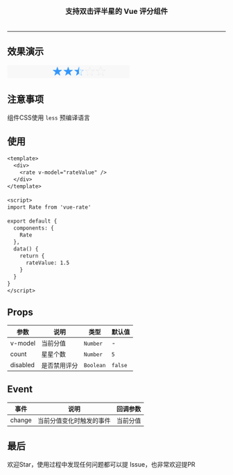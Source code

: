 <h3 align="center" style="margin: 30px 0 35px;">支持双击评半星的 Vue 评分组件</h3>

---

## 效果演示
![image](https://github.com/1014156094/vue-rate/blob/master/public/1.gif?raw=true)

## 注意事项
组件CSS使用 `less` 预编译语言

## 使用
```
<template>
  <div>
    <rate v-model="rateValue" />
  </div>
</template>

<script>
import Rate from 'vue-rate'

export default {
  components: {
    Rate
  },
  data() {
    return {
      rateValue: 1.5
    }
  }
}
</script>
```

## Props
| 参数 | 说明 | 类型 | 默认值 |
| - | - | - | - |
| v-model | 当前分值 | `Number` | - |
| count | 星星个数 | `Number` | `5` |
| disabled | 	是否禁用评分 | `Boolean` | `false` |

## Event
| 事件 | 说明 | 回调参数 |
| - | - | - |
| change | 	当前分值变化时触发的事件 | 当前分值 |

## 最后
欢迎Star，使用过程中发现任何问题都可以提 Issue，也非常欢迎提PR
